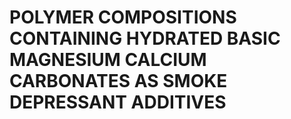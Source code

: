 # POLYMER COMPOSITIONS CONTAINING HYDRATED BASIC MAGNESIUM CALCIUM CARBONATES AS SMOKE DEPRESSANT ADDITIVES